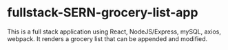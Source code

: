 # fullstack-SERN-grocery-list-app
This is a full stack application using React, NodeJS/Express, mySQL, axios, webpack. It renders a grocery list that can be appended and modified.
